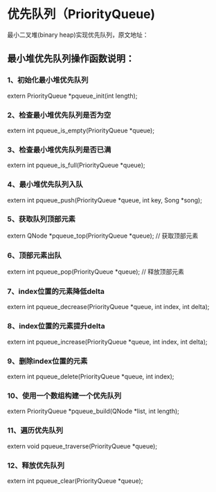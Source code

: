 # 优先队列（PriorityQueue)
最小二叉堆(binary heap)实现优先队列，原文地址：   


## 最小堆优先队列操作函数说明：

### 1、初始化最小堆优先队列
extern PriorityQueue *pqueue_init(int length);

### 2、检查最小堆优先队列是否为空
extern int pqueue_is_empty(PriorityQueue *queue);

### 3、检查最小堆优先队列是否已满
extern int pqueue_is_full(PriorityQueue *queue);

### 4、最小堆优先队列入队
extern int pqueue_push(PriorityQueue *queue, int key, Song *song);

### 5、获取队列顶部元素
extern QNode *pqueue_top(PriorityQueue *queue); // 获取顶部元素

### 6、顶部元素出队
extern int pqueue_pop(PriorityQueue *queue); // 释放顶部元素

### 7、index位置的元素降低delta
extern int pqueue_decrease(PriorityQueue *queue, int index, int delta);

### 8、index位置的元素提升delta
extern int pqueue_increase(PriorityQueue *queue, int index, int delta);

### 9、删除index位置的元素
extern int pqueue_delete(PriorityQueue *queue, int index);

### 10、使用一个数组构建一个优先队列
extern PriorityQueue *pqueue_build(QNode *list, int length);

### 11、遍历优先队列
extern void pqueue_traverse(PriorityQueue *queue);

### 12、释放优先队列
extern int pqueue_clear(PriorityQueue *queue);


